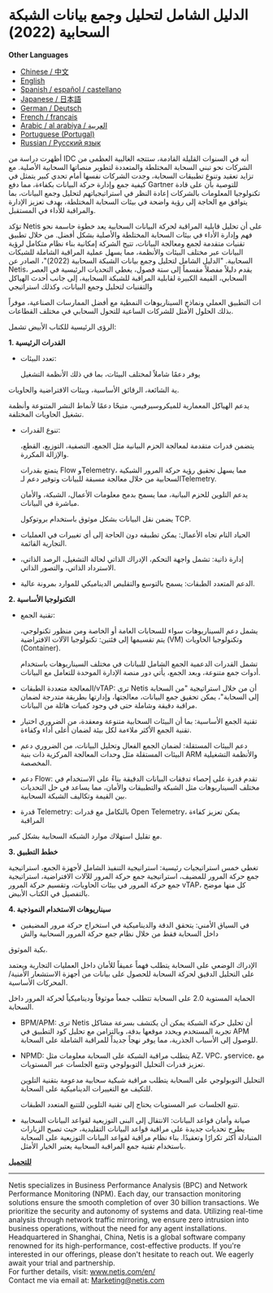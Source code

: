 # الدليل الشامل لتحليل وجمع بيانات الشبكة السحابية (2022)

**Other Languages**

+ [Chinese / 中文](https://github.com/lvdeshuii/OverFlow/blob/main/docs/zh/Cloud-Network-Traffic-Collection-and-Analysis-White-Paper-zh.md)
+ [English](https://github.com/lvdeshuii/OverFlow/blob/main/docs/en/Cloud-Network-Traffic-Collection-and-Analysis-White-Paper-en.md)
+ [Spanish / español / castellano](https://github.com/lvdeshuii/OverFlow/blob/main/docs/es/Cloud-Network-Traffic-Collection-and-Analysis-White-Paper-es.md)
+ [Japanese / 日本語](https://github.com/lvdeshuii/OverFlow/blob/main/docs/ja/Cloud-Network-Traffic-Collection-and-Analysis-White-Paper-ja.md)
+ [German / Deutsch](https://github.com/lvdeshuii/OverFlow/blob/main/docs/de/Cloud-Network-Traffic-Collection-and-Analysis-White-Paper-de.md)
+ [French / français](https://github.com/lvdeshuii/OverFlow/blob/main/docs/fr/Cloud-Network-Traffic-Collection-and-Analysis-White-Paper-fr.md)
+ [Arabic / al arabiya / العربية](https://github.com/lvdeshuii/OverFlow/blob/main/docs/ar/Cloud-Network-Traffic-Collection-and-Analysis-White-Paper-ar.md)
+ [Portuguese (Portugal)](https://github.com/lvdeshuii/OverFlow/blob/main/docs/pt/Cloud-Network-Traffic-Collection-and-Analysis-White-Paper-pt.md)
+ [Russian / Русский язык](https://github.com/lvdeshuii/OverFlow/blob/main/docs/ru/Cloud-Network-Traffic-Collection-and-Analysis-White-Paper-ru.md)

أظهرت دراسة من IDC أنه في السنوات القليلة القادمة، ستتجه الغالبية العظمى من الشركات نحو تبني السحابة المختلطة والمتعددة لتطوير منصاتها السحابية الأصلية. مع تزايد تعقيد وتنوع تطبيقات السحابة، وجدت الشركات نفسها أمام تحدي كبير يتمثل في كيفية جمع وإدارة حركة البيانات بكفاءة، مما دفع Gartner للتوصية بأن على قادة تكنولوجيا المعلومات بالشركات إعادة النظر في استراتيجياتهم لتحليل وجمع البيانات، بما يتوافق مع الحاجة إلى رؤية واضحة في بيئات السحابة المختلطة، بهدف تعزيز الإدارة والمراقبة للأداء في المستقبل.

تؤكد Netis على أن تحليل قابلية المراقبة لحركة البيانات السحابية يعد خطوة حاسمة نحو فهم وإدارة الأداء في بيئات السحابة المختلطة والأصلية بشكل أفضل. من خلال تطبيق تقنيات متقدمة لجمع ومعالجة البيانات، تتيح الشركة إمكانية بناء نظام متكامل لرؤية البيانات عبر مختلف البيئات والأنظمة، مما يسهل عملية المراقبة الشاملة للشبكات السحابية. "الدليل الشامل لتحليل وجمع بيانات الشبكة السحابية (2022)"، الصادر عن Netis، يقدم دليلاً مفصلاً مقسماً إلى ستة فصول، يغطي التحديات الرئيسية في العصر السحابي، القيمة الكبيرة لقابلية المراقبة للشبكة السحابية، إلى جانب أحدث الهياكل والتقنيات لتحليل وجمع البيانات، وكذلك استراتيجي

ات التطبيق العملي ونماذج السيناريوهات النمطية مع أفضل الممارسات الصناعية، موفراً بذلك الحلول الأمثل للشركات الساعية للتحول السحابي في مختلف القطاعات.

الرؤى الرئيسية للكتاب الأبيض تشمل:

**1. القدرات الرئيسية**

- تعدد البيئات:

  يوفر دعمًا شاملاً لمختلف البيئات، بما في ذلك الأنظمة التشغيل

ية الشائعة، الرقائق الأساسية، وبيئات الافتراضية والحاويات.

  يدعم الهياكل المعمارية للميكروسيرفيس، متيحًا دعمًا لأنماط النشر المتنوعة وأنظمة تشغيل الحاويات المختلفة.

- تنوع القدرات:

  يتضمن قدرات متقدمة لمعالجة الحزم البيانية مثل الجمع، التصفية، التوزيع، القطع، والإزالة المكررة.

  يتمتع بقدرات Flow وTelemetry، مما يسهل تحقيق رؤية حركة المرور الشبكية السحابية من خلال معالجة مسبقة للبيانات وتوفير دعم لـTelemetry.

  يدعم التلوين للحزم البيانية، مما يسمح بدمج معلومات الأعمال، الشبكة، والأمان مباشرة في البيانات.

  يضمن نقل البيانات بشكل موثوق باستخدام بروتوكول TCP.

- الحياد التام تجاه الأعمال: يمكن تطبيقه دون الحاجة إلى أي تغييرات في العمليات التجارية القائمة.

- إدارة ذاتية: تشمل واجهة التحكم، الإدراك الذاتي لحالة التشغيل، الرصد الذاتي، الاسترداد الذاتي، والتصور الذاتي.

- الدعم المتعدد الطبقات: يسمح بالتوسع والتقليص الديناميكي للموارد بمرونة عالية.

**2. التكنولوجيا الأساسية**

- تقنية الجمع:

  يشمل دعم السيناريوهات سواء للسحابات العامة أو الخاصة ومن منظور تكنولوجي، يتم تقسيمها إلى فئتين: تكنولوجيا الآلات الافتراضية (VM) وتكنولوجيا الحاويات (Container).

  تشمل القدرات الدعمية الجمع الشامل للبيانات في مختلف السيناريوهات باستخدام أدوات جمع متنوعة، وبعد الجمع، يأتي دور منصة الإدارة الموحدة للتعامل مع البيانات.

- المعالجة متعددة الطبقات/vTAP: ترى Netis أن من خلال استراتيجية "من السحابة إلى السحابة"، يمكن تحقيق جمع البيانات، معالجتها، وإدارتها بطريقة متدرجة لضمان مراقبة دقيقة وشاملة حتى في وجود كميات هائلة من البيانات.

- تقنية الجمع الأساسية: بما أن البيئات السحابية متنوعة ومعقدة، من الضروري اختيار تقنية الجمع الأكثر ملاءمة لكل بيئة لضمان أعلى أداء وكفاءة.

- دعم البيئات المستقلة: لضمان الجمع الفعال وتحليل البيانات، من الضروري دعم البيئات المستقلة مثل وحدات المعالجة المركزية ذات بنية ARM والأنظمة التشغيلية المخصصة.

- دعم Flow: تقدم قدرة على إحصاء تدفقات البيانات الدقيقة بناءً على الاستخدام في مختلف السيناريوهات مثل الشبكة والتطبيقات والأمان، مما يساعد في حل التحديات بين القيمة وتكاليف الشبكة السحابية.

- قدرة Telemetry: بالتكامل مع قدرات Open Telemetry، يمكن تعزيز كفاءة المراقبة

 مع تقليل استهلاك موارد الشبكة السحابية بشكل كبير.

**3. خطط التطبيق**

تغطي خمس استراتيجيات رئيسية: استراتيجية التنفيذ الشامل لأجهزة الجمع، استراتيجية جمع حركة المرور للمضيف، استراتيجية جمع حركة المرور للآلات الافتراضية، استراتيجية جمع حركة المرور في بيئات الحاويات، وتقسيم حركة المرور vTAP، كل منها موضح بالتفصيل في الكتاب الأبيض.

**4. سيناريوهات الاستخدام النموذجية**

- في السياق الأمني: يتحقق الدقة والديناميكية في استخراج حركة مرور المضيفين داخل السحابة فقط من خلال نظام جمع حركة المرور السحابية والش

بكية الموثوق.

  الإدراك الوضعي على السحابة يتطلب فهماً عميقاً للأمان داخل العمليات التجارية ويعتمد على التحليل الدقيق لحركة السحابة للحصول على بيانات من أجهزة الاستشعار الأمنية/المحركات الأساسية.

  الحماية المستوية 2.0 على السحابة تتطلب جمعاً موثوقاً وديناميكياً لحركة المرور داخل السحابة.

- BPM/APM: ترى Netis أن تحليل حركة الشبكة يمكن أن يكتشف بسرعة مشاكل تجربة المستخدم ويحدد موقعها بدقة، وبالتزامن مع تحليل كود التطبيق في APM للوصول إلى الأسباب الجذرية، مما يوفر نهجاً جديداً للمراقبة الشاملة على السحابة.

- NPMD: يتطلب مراقبة الشبكة على السحابة معلومات مثل AZ، VPC، وservice، مع تعزيز قدرات التحليل التوبولوجي وتتبع الجلسات عبر المستويات.

  التحليل التوبولوجي على السحابة يتطلب مراقبة شبكية سحابية مدعومة بتقنية التلوين للتكيف مع التغييرات الديناميكية على السحابة.

  تتبع الجلسات عبر المستويات يحتاج إلى تقنية التلوين للتتبع المتعدد الطبقات.

- صيانة وأمان قواعد البيانات: الانتقال إلى البنى التوزيعية لقواعد البيانات السحابية يطرح تحديات جديدة على مراقبة قواعد البيانات التقليدية، حيث تصبح الزيارات المتبادلة أكثر تكرارًا وتعقيدًا. بناء نظام مراقبة لقواعد البيانات التوزيعية على السحابة باستخدام تقنية جمع المراقبة السحابية يعتبر الخيار الأمثل.

[**للتحميل**](https://open.netis.com/datacenter/white-papers/天旦云网流量采集分析白皮书（2022）)
***
Netis specializes in Business Performance Analysis (BPC) and Network Performance Monitoring (NPM). Each day, our transaction monitoring solutions ensure the smooth completion of over 30 billion transactions. We prioritize the security and autonomy of systems and data. Utilizing real-time analysis through network traffic mirroring, we ensure zero intrusion into business operations, without the need for any agent installations. Headquartered in Shanghai, China, Netis is a global software company renowned for its high-performance, cost-effective products. If you're interested in our offerings, please don't hesitate to reach out. We eagerly await your trial and partnership.  
For further details, visit: www.netis.com/en/  
Contact me via email at: Marketing@netis.com
